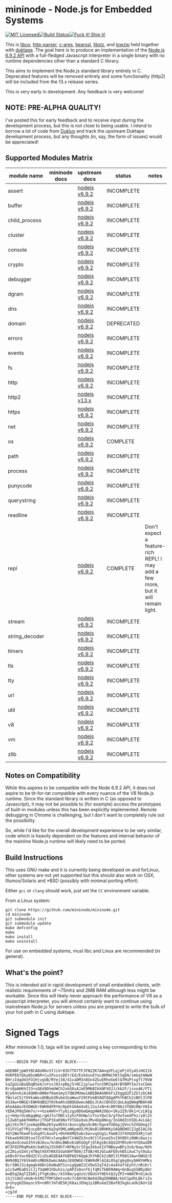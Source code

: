 # mininode - Node.js for Embedded Systems
[![MIT Licensed](https://badges.frapsoft.com/os/mit/mit.svg?v=102)](https://github.com/mininode/mininode/blob/master/LICENSE.md)[![Build Status](https://travis-ci.org/mininode/mininode.svg)](https://travis-ci.org/mininode/mininode)[![Fuck it! Ship it!](https://img.shields.io/badge/FUCK%20IT!-SHIP%20IT!-brightgreen.svg)](https://hackernoon.com/fuck-it-ship-it-905afd092547#.tnzm8yqap)

This is [libuv][1], [http-parser][2], [c-ares][3], [bearssl][4], [libslz][5], and [lowzip][6]
held together with [duktape][7]. The goal here is to produce an implementation
of the [Node.js 6.9.2 API][8] with a full-fledged Javascript interpreter 
in a single binary with no runtime dependencies other than a standard C library.

This aims to implement the Node.js standard library entirely in C. Deprecated 
features will be removed entirely and some functionality (http2) will be 
included from the 13.x release series.

This is very early in development. Any feedback is very welcome!

## NOTE: PRE-ALPHA QUALITY!

I've posted this for early feedback and to receive input during the development 
process, but this is not close to being usable. I intend to borrow a lot of 
code from [Dukluv][9] and track the upstream Duktape development process, but 
any thoughts (in, say, the form of issues) would be appreciated!

## Supported Modules Matrix

| module name | mininode docs | upstream docs  | status  | notes |
|---|---|---|---|---|
| assert  |   | [nodejs v6.9.2](http://nodejs.org/dist/v6.9.2/docs/api/assert.html) | INCOMPLETE |   |
| buffer  |   | [nodejs v6.9.2](http://nodejs.org/dist/v6.9.2/docs/api/buffer.html) | INCOMPLETE  |   |
| child_process | | [nodejs v6.9.2](http://nodejs.org/dist/v6.9.2/docs/api/child_process.html) | INCOMPLETE |   |
| cluster  |   | [nodejs v6.9.2](http://nodejs.org/dist/v6.9.2/docs/api/cluster.html) | INCOMPLETE  |   |
| console  |   | [nodejs v6.9.2](http://nodejs.org/dist/v6.9.2/docs/api/console.html) | INCOMPLETE  |   |
| crypto  |   | [nodejs v6.9.2](http://nodejs.org/dist/v6.9.2/docs/api/crypto.html) |  INCOMPLETE |   |
| debugger  |   | [nodejs v6.9.2](http://nodejs.org/dist/v6.9.2/docs/api/debugger.html) | INCOMPLETE |   |
| dgram  |   |  [nodejs v6.9.2](http://nodejs.org/dist/v6.9.2/docs/api/dgram.html) | INCOMPLETE |   |
| dns  |   | [nodejs v6.9.2](http://nodejs.org/dist/v6.9.2/docs/api/dns.html) | INCOMPLETE |   |
| domain  |   | [nodejs v6.9.2](http://nodejs.org/dist/v6.9.2/docs/api/domain.html) | DEPRECATED |   |
| errors  |   | [nodejs v6.9.2](http://nodejs.org/dist/v6.9.2/docs/api/errors.html) | INCOMPLETE |   |
| events  |   | [nodejs v6.9.2](http://nodejs.org/dist/v6.9.2/docs/api/events.html) | INCOMPLETE |   |
| fs  |   | [nodejs v6.9.2](http://nodejs.org/dist/v6.9.2/docs/api/fs.html) | INCOMPLETE | |
| http  |   | [nodejs v6.9.2](http://nodejs.org/dist/v6.9.2/docs/api/http.html) |  INCOMPLETE |   |
| http2  |   | [nodejs v13.x](https://nodejs.org/docs/latest-v13.x/api/http2.html) |  INCOMPLETE |   |
| https  |   | [nodejs v6.9.2](http://nodejs.org/dist/v6.9.2/docs/api/https.html) |  INCOMPLETE |   |
| net  |   | [nodejs v6.9.2](http://nodejs.org/dist/v6.9.2/docs/api/net.html) |  INCOMPLETE |   |
| os  |   | [nodejs v6.9.2](http://nodejs.org/dist/v6.9.2/docs/api/os.html) | COMPLETE |   |
| path  |   | [nodejs v6.9.2](http://nodejs.org/dist/v6.9.2/docs/api/path.html) | INCOMPLETE |   |
| process  |   | [nodejs v6.9.2](http://nodejs.org/dist/v6.9.2/docs/api/process.html) | INCOMPLETE |   |
| punycode  |   | [nodejs v6.9.2](http://nodejs.org/dist/v6.9.2/docs/api/punycode.html) | INCOMPLETE |   |
| querystring  |   | [nodejs v6.9.2](http://nodejs.org/dist/v6.9.2/docs/api/querystring.html) | INCOMPLETE |   |
| readline  |   | [nodejs v6.9.2](http://nodejs.org/dist/v6.9.2/docs/api/readline.html) | INCOMPLETE  |   |
| repl  |   | [nodejs v6.9.2](http://nodejs.org/dist/v6.9.2/docs/api/repl.html) |  COMPLETE | Don't expect a feature-rich REPL! I may add a few more, but it will remain light. |
| stream  |   | [nodejs v6.9.2](http://nodejs.org/dist/v6.9.2/docs/api/stream.html) |  INCOMPLETE |   |
| string_decoder  |   | [nodejs v6.9.2](http://nodejs.org/dist/v6.9.2/docs/api/string_decoder.html) | INCOMPLETE |   |
| timers  |   | [nodejs v6.9.2](http://nodejs.org/dist/v6.9.2/docs/api/timers.html)  | INCOMPLETE |   |
| tls  |   | [nodejs v6.9.2](http://nodejs.org/dist/v6.9.2/docs/api/tls.html) | INCOMPLETE |   |
| tty  |   | [nodejs v6.9.2](http://nodejs.org/dist/v6.9.2/docs/api/tty.html) | INCOMPLETE |   |
| url  |   | [nodejs v6.9.2](http://nodejs.org/dist/v6.9.2/docs/api/url.html) | INCOMPLETE |   |
| util  |   | [nodejs v6.9.2](http://nodejs.org/dist/v6.9.2/docs/api/util.html) | INCOMPLETE |   |
| v8  |   | [nodejs v6.9.2](http://nodejs.org/dist/v6.9.2/docs/api/v8.html) | INCOMPLETE |   |
| vm  |   | [nodejs v6.9.2](http://nodejs.org/dist/v6.9.2/docs/api/vm.html) | INCOMPLETE |   |
| zlib  |   | [nodejs v6.9.2](http://nodejs.org/dist/v6.9.2/docs/api/zlib.html) | INCOMPLETE |   |

## Notes on Compatibility

While this aspires to be compatible with the Node 6.9.2 API, it does not aspire 
to be tit-for-tat compatible with every nuance of the V8 Node.js runtime. Since 
the standard library is written in C (as opposed to Javascript), it may not be 
possible to (for example) access the prototypes of built-in modules unless this 
has been explicitly implemented. Remote debugging in Chrome is challenging, but
I don't want to completely rule out the possibility.

So, while I'd like for the overall development experience to be very similar, 
code which is heavily dependent on the features and internal behavior of the 
mainline Node.js runtime will likely need to be ported.

## Build Instructions

This uses GNU make and it is currently being developed on and forLinux,
other systems are not yet supported but this should also work on OSX, Illumos/Solaris
and *BSD (possibly with minimal porting effort).

Either `gcc` or `clang` should work, just set the `CC` environment variable.

From a Linux system:

    git clone https://github.com/mininode/mininode.git
    cd mininode
    git submodule init
    git submodule update
    make defconfig
    make
    make install
    make uninstall

For use on embedded systems, musl libc and Linux are recommended (in general).

## What's the point?

This is intended aid in rapid development of small embedded clients, with 
realistic requirements of ~75mhz and 2MB RAM although less might be workable. 
Since this will likely never approach the performance of V8 as a javascript 
interpreter, you will almost certainly want to continue using mainstream 
Node.js for servers unless you are prepared to write the bulk of your hot path 
in C using duktape.

[1]: https://github.com/libuv/libuv.git
[2]: https://github.com/nodejs/http-parser.git
[3]: https://c-ares.haxx.se/
[4]: https://bearssl.org
[5]: https://github.com/haproxy/libslz
[6]: https://github.com/svaarala/lowzip
[7]: http://duktape.org
[8]: https://nodejs.org/dist/v6.9.2/docs/api/
[9]: https://github.com/creationix/dukluv/tree/master/src

# Signed Tags

After mininode 1.0, tags will be signed using a key corresponding to this one:

    -----BEGIN PGP PUBLIC KEY BLOCK-----
    
    mQENBFjpWSYBCADU8KvSfJiVr03h7T07TFJFN2ZK7AAnqVFLqjePjVIy4SiHXI2k
    HVKPE6tQky6bsW6R+Cu1PxsssDEY/Ed/EvkXovEYxL0KM4ChKt5qDA/smGqtANwN
    BHrzIdgddzFO1HjvgUB/RYej38/41vaDM3n8Gn4ZGuERheGe6lGfMuPtxgTt79VW
    kaZgUzuBaQDqBSe6/oYvsJ0z+pBqj5+NC2jplwsfnn19MJqd4rBYBMYIeitxCGmk
    Rrs8pAH6hI33+sQEd9DhmUWCh2xkG0sAJaE9MbBIkkNFXOJJ/kb2F/jsvo4K/FTi
    Bjw9nnki6i6QHDn8N0ef0am1myS7QW2MUmw1ABEBAAG0KkFsZXggQ2F1ZGlsbCA8
    YWxleC5jYXVkaWxsQHByb3Rvbm1haWwuY29tPokBVAQTAQgAPhYhBCk2zBOl3lP0
    8S3Aw+OWGErEWH9dBQJY6VkmAhsDBQkDwmcABQsJCAcCBhUICQoLAgQWAgMBAh4B
    AheAAAoJEOOWGErEWH9dFRYH/0pOtG6A44vEL1SuJxN+4c8RYB6z3YQN10W/V0Ia
    YEDAJP8q5Hm7v/++UzeAHV+Yly8izgy0DGmQAqpHWA2OQo+IKu2Z9/8k1+CzLW1g
    yj+kHyrOcm6gqWqLrgHJfu7ONCsIyhcF8hNwlvTnsYQxC4/gfOufoedFhz/y0lZn
    z1Zw6tq4AfHmMa+jThGP3XaK9NxYVTGEeOxkJMv4Up8Nnq/3nGHdZnS5DL4vLGAj
    gAjtEn7Kfjoe6qkKMw2KSyw9EkV/Avncq0pu9cB6rOgx4fUDGpjQVnc5ZVbOeg1t
    tSiFV1qTfMjucpBt+Wc6q3qV9MLaN6pmO5/MjNxBl8RHKKy5AQ0EWOlZJgEIALSb
    4GY2WeTKemFSsGq9fLAuoFL+0hhHXMQ5abckw+vqSUg1cfmm0J374VGQVGXRjtaX
    Fkbaeb9930too7ZcO7HtxlwnpBmYlV4WZk3ns9CtlFpseG5vI9X9Dtz0HKc6wzjs
    AGyAxdcewGIhViWJAvu/kn8kLBWbv6iW5GOgFjQlKgsBcbQd2DYRhz0+hYQXwoDR
    W73F8IPRqMxAVc9aMJqJ5S99hT+RFNySrIFgw3kbxkIVTNBeywBFy3s0/6ep/N3h
    pCZ0iyGImtj4TWqt9XXYKKX5dah8HT9D8/ZfOB/H5JGCwAFEOvhB5iXwC7yt0ubz
    pkBv9rVac60d2CVisDsAEQEAAYkBPAQYAQgAJhYhBCk2zBOl3lP08S3Aw+OWGErE
    WH9dBQJY6VkmAhsMBQkDwmcAAAoJEOOWGErEWH9dRlAIAL0SgCgkg0oybHHYmMkx
    BcrSBKJ3i4gmgk40Dn16eNuN7SinigQpW22CVOwSIqT42c4a4XafsEyhY/nRiKrl
    p1c5wMEaDSiCJj7UqW01hDuhzs/pAPZsDunfbjfqMiTkBO9AWq+QnBuqSSBRy8Qr
    mxB5qZAqTZZbRijFYgKsBo//kSV0m/yqUzV/OGUsVY0EktQJyZP2+HAN7R+OjAcb
    1SjYi8UlvkUA+btMS7fMFSDmtxo9c7c60YACNeO4ZBqIDNBBA/kUCSpOhLBkriZx
    q+shygUZGmyocV9+n8Rt7mTdE5KjK8asJEHqJy1BRukmI5BxFBIkgbcaUkZAU+1Q
    d+E=
    =jgJd
    -----END PGP PUBLIC KEY BLOCK-----

